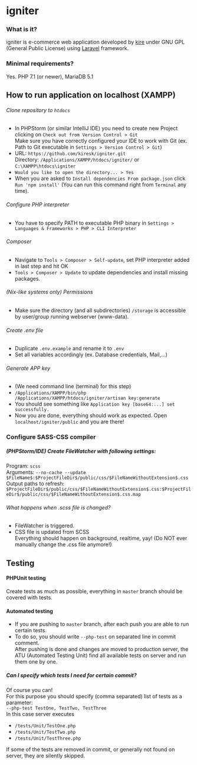 # igniter

### What is it?
igniter is e-commerce web application developed by [kire](https://kire.sk) under GNU GPL (General Public License) using [Laravel](laravel.com) framework.

### Minimal requirements?
Yes.
PHP 7.1 (or newer), MariaDB 5.1

## How to run application on localhost (XAMPP)

###### Clone repository to `htdocs`
- In PHPStorm (or similar IntelliJ IDE) you need to create new Project clicking on `Check out from Version Control > Git`  
Make sure you have correctly configured your IDE to work with Git (ex. Path to Git executable in `Settings > Version Control > Git`)
- URL: `https://github.com/kiresk/igniter.git`  
Directory: `/Applications/XAMPP/htdocs/igniter/` or `C:\XAMPP\htdocs\igniter`
- `Would you like to open the directory... > Yes`
- When you are asked to `Install dependencies From package.json` click `Run 'npm install'` (You can run this command right from `Terminal` any time).
###### Configure PHP interpreter
- You have to specify PATH to executable PHP binary in `Settings > Languages & Frameworks > PHP > CLI Interpreter`
###### Composer
- Navigate to `Tools > Composer > Self-update`, set PHP interpreter added in last step and hit OK
- `Tools > Composer > Update` to update dependencies and install missing packages.
###### (Nix-like systems only) Permissions
- Make sure the directory (and all subdirectories) `/storage` is accessible by user/group running webserver (www-data).
###### Create .env file
- Duplicate `.env.example` and rename it to `.env`
- Set all variables accordingly (ex. Database credentials, Mail,...)
###### Generate APP key
- (We need command line (terminal) for this step)
- `/Applications/XAMPP/bin/php /Applications/XAMPP/htdocs/igniter/artisan key:generate`
- You should see something like `Application key [base64:...] set successfully.`
- Now you are done, everything should work as expected. Open `localhost/igniter/public` and you are there!

### Configure SASS-CSS compiler
##### (PHPStorm/IDE) Create FileWatcher with following settings:  
Program: `scss`  
Arguments: `--no-cache --update $FileName$:$ProjectFileDir$/public/css/$FileNameWithoutExtension$.css`  
Output paths to refresh: `$ProjectFileDir$/public/css/$FileNameWithoutExtension$.css:$ProjectFileDir$/public/css/$FileNameWithoutExtension$.css.map`  
###### What happens when .scss file is changed?
- FileWatcher is triggered.
- CSS file is updated from SCSS  
Everything should happen on background, realtime, yay!
(Do NOT ever manually change the .css file anymore!)

## Testing

#### PHPUnit testing
Create tests as much as possible, everything in `master` branch should be covered with tests.

#### Automated testing
- If you are pushing to `master` branch, after each push you are able to run certain tests.
- To do so, you should write `--php-test` on separated line in commit comment.  
After pushing is done and changes are moved to production server, the ATU (Automated Testing Unit) find all available tests on server and run them one by one.

##### Can I specify which tests I need for certain commit?
Of course you can!  
For this purpose you should specify (comma separated) list of tests as a parameter:  
`--php-test TestOne, TestTwo, TestThree`  
In this case server executes 
- `/tests/Unit/TestOne.php`
- `/tests/Unit/TestTwo.php`
- `/tests/Unit/TestThree.php`

If some of the tests are removed in commit, or generally not found on server, they are silently skipped.
